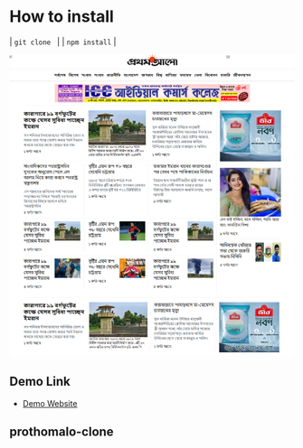 # How to install
| `git clone ` |
| `npm install` |

![Alt Text](https://github.com/creativehabib/prothomalo-clone/blob/main/%E0%A6%AA%E0%A7%8D%E0%A6%B0%E0%A6%A5%E0%A6%AE-%E0%A6%86%E0%A6%B2%E0%A7%8B-%E0%A6%AC%E0%A6%BE%E0%A6%82%E0%A6%B2%E0%A6%BE-%E0%A6%A8%E0%A6%BF%E0%A6%89%E0%A6%9C-%E0%A6%AA%E0%A7%87%E0%A6%AA%E0%A6%BE%E0%A6%B0.png)
## Demo Link

- [Demo Website](https://prothomalo-clone.netlify.app/)
## prothomalo-clone
